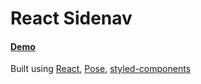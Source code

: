 # React Sidenav

#### [Demo](https://react-sidenav.surge.sh/)

Built using [React](reactjs.org), [Pose](https://popmotion.io/pose/), [styled-components](https://www.styled-components.com/)
